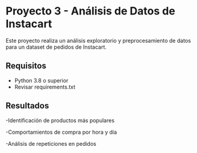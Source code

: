 # Proyecto 3 - Análisis de Datos de Instacart

Este proyecto realiza un análisis exploratorio y preprocesamiento de datos para un dataset de pedidos de Instacart.

## Requisitos

- Python 3.8 o superior
- Revisar requirements.txt

## Resultados

-Identificación de productos más populares

-Comportamientos de compra por hora y día

-Análisis de repeticiones en pedidos
